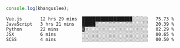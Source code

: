 ```js
console.log(khanguslee);
```

<!--START_SECTION:waka-->
```text
Vue.js       12 hrs 29 mins  ███████████████████░░░░░░   75.73 % 
JavaScript   3 hrs 21 mins   █████░░░░░░░░░░░░░░░░░░░░   20.39 % 
Python       22 mins         ▓░░░░░░░░░░░░░░░░░░░░░░░░   02.29 % 
JSX          6 mins          ░░░░░░░░░░░░░░░░░░░░░░░░░   00.65 % 
SCSS         4 mins          ░░░░░░░░░░░░░░░░░░░░░░░░░   00.50 % 
```
<!--END_SECTION:waka-->

<!--
**khanguslee/khanguslee** is a ✨ _special_ ✨ repository because its `README.md` (this file) appears on your GitHub profile.

Here are some ideas to get you started:

- 🔭 I’m currently working on ...
- 🌱 I’m currently learning ...
- 👯 I’m looking to collaborate on ...
- 🤔 I’m looking for help with ...
- 💬 Ask me about ...
- 📫 How to reach me: ...
- 😄 Pronouns: ...
- ⚡ Fun fact: ...
-->
